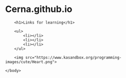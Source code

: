 # Cerna.github.io
<!DOCTYPE html>
<html>
    <head>
        <meta charset="utf-8">
        <title>Challenge: Links for learning</title>
    </head>
    <body>
        
        <h1>Links for learning</h1>
        
        <ul>
            <li></li>
            <li></li>
            <li></li>
        </ul>

        <img src="https://www.kasandbox.org/programming-images/cute/Heart.png">
        
    </body>
</html>
